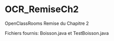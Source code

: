 OCR_RemiseCh2
=============

OpenClassRooms Remise du Chapitre 2

Fichiers fournis: Boisson.java et TestBoisson.java